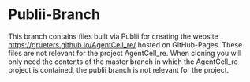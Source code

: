 # Publii-Branch

This branch contains files built via Publii for creating the website https://grueters.github.io/AgentCell_re/ hosted on GitHub-Pages.
These files are not relevant for the project AgentCell_re.
When cloning you will only need the contents of the master branch in which the AgentCell_re project is contained, the publii branch is not relevant for the project.
